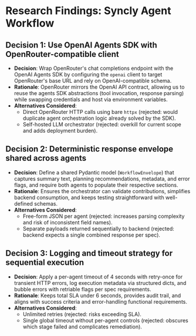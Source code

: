 # Research Findings: Syncly Agent Workflow

## Decision 1: Use OpenAI Agents SDK with OpenRouter-compatible client
- **Decision**: Wrap OpenRouter's chat completions endpoint with the OpenAI Agents SDK by configuring the `openai` client to target OpenRouter's base URL and rely on OpenAI-compatible schema.
- **Rationale**: OpenRouter mirrors the OpenAI API contract, allowing us to reuse the agents SDK abstractions (tool invocation, response parsing) while swapping credentials and host via environment variables.
- **Alternatives Considered**:
  - Direct OpenRouter HTTP calls using bare `httpx` (rejected: would duplicate agent orchestration logic already solved by the SDK).
  - Self-hosted LLM orchestrator (rejected: overkill for current scope and adds deployment burden).

## Decision 2: Deterministic response envelope shared across agents
- **Decision**: Define a shared Pydantic model (`WorkflowEnvelope`) that captures summary text, planning recommendations, metadata, and error flags, and require both agents to populate their respective sections.
- **Rationale**: Ensures the orchestrator can validate contributions, simplifies backend consumption, and keeps testing straightforward with well-defined schemas.
- **Alternatives Considered**:
  - Free-form JSON per agent (rejected: increases parsing complexity and risk of inconsistent field names).
  - Separate payloads returned sequentially to backend (rejected: backend expects a single combined response per spec).

## Decision 3: Logging and timeout strategy for sequential execution
- **Decision**: Apply a per-agent timeout of 4 seconds with retry-once for transient HTTP errors, log execution metadata via structured dicts, and bubble errors with retriable flags per spec requirements.
- **Rationale**: Keeps total SLA under 6 seconds, provides audit trail, and aligns with success criteria and error-handling functional requirements.
- **Alternatives Considered**:
  - Unlimited retries (rejected: risks exceeding SLA).
  - Single global timeout without per-agent controls (rejected: obscures which stage failed and complicates remediation).
